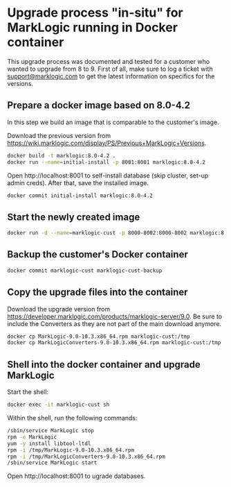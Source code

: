# Upgrade process "in-situ" for MarkLogic running in Docker container
This upgrade process was documented and tested for a customer who wanted to upgrade from 8 to 9. First of all, make sure to log a ticket with support@marklogic.com to get the latest information on specifics for the versions.

## Prepare a docker image based on 8.0-4.2
In this step we build an image that is comparable to the customer's image.

Download the previous version from https://wiki.marklogic.com/display/PS/Previous+MarkLogic+Versions.

```sh
docker build -t marklogic:8.0-4.2 .
docker run --name=initial-install -p 8001:8001 marklogic:8.0-4.2
```
Open http://localhost:8001 to self-install database (skip cluster, set-up admin creds). After that, save the installed image.

```sh
docker commit initial-install marklogic:8.0-4.2
```

## Start the newly created image
```sh
docker run -d --name=marklogic-cust -p 8000-8002:8000-8002 marklogic:8.0-4.2`
```

## Backup the customer's Docker container
```sh
docker commit marklogic-cust marklogic-cust-backup
```

## Copy the upgrade files into the container
Download the upgrade version from https://developer.marklogic.com/products/marklogic-server/9.0.
Be sure to include the Converters as they are not part of the main download anymore.

```sh
docker cp MarkLogic-9.0-10.3.x86_64.rpm marklogic-cust:/tmp
docker cp MarkLogicConverters-9.0-10.3.x86_64.rpm marklogic-cust:/tmp
```

## Shell into the docker container and upgrade MarkLogic
Start the shell:

```sh
docker exec -it marklogic-cust sh
```

Within the shell, run the following commands:

```sh
/sbin/service MarkLogic stop
rpm -e MarkLogic
yum -y install libtool-ltdl
rpm -i /tmp/MarkLogic-9.0-10.3.x86_64.rpm
rpm -i /tmp/MarkLogicConverters-9.0-10.3.x86_64.rpm
/sbin/service MarkLogic start
```
Open http://localhost:8001 to ugrade databases.